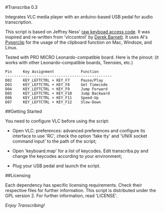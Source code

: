 #Transcriba 0.3

Integrates VLC media player with an arduino-based USB pedal for audio transcription.
 
This script is based on Jeffrey Ness' [raw keyboad access code](https://github.com/jness). 
It was inspired and re-written from 'vlccontrol' by [Derek Barnett](https://wiki.videolan.org/How_to_use_VLC_for_transcription_in_linux). 
It uses Al's [Pyperclip](https://pypi.python.org/pypi/pyperclip/1.5.1) for the usage of the clipboard function on Mac, Windoze, and Linux.
 
Tested with PRO MICRO Leonardo-compatible board. Here is the pinout:
(it works with other Leonardo-compatible boards, Teensies, etc.)

```
Pin     Key Assignment            Function
------------------------------------------------
D02     KEY_LEFTCTRL + KEY_F7     Pause/Play 
D03     KEY_LEFTCTRL + KEY_F8     Get Timecode
D04     KEY_LEFTCTRL + KEY_F9     Jump Forward 
D05     KEY_LEFTCTRL + KEY_F10    Jump Backward
D06     KEY_LEFTCTRL + KEY_F11    Speed-Up  
D07     KEY_LEFTCTRL + KEY_F12    Slow-Down
```

##Getting Started

You need to configure VLC before using the script:

* Open VLC: preferences: advanced preferences and configure its interface to use 'RC', check the option 'fake tty' and 'UNIX socket command
input' to the path of the script;
 
* Open 'keyboard.map' for a list of keycodes. Edit transcriba.py and change the keycodes according to your environment;

* Plug your USB pedal and launch the script.


##Licensing

Each dependency has specific licensing requirements. Check their respective files for further information.
This script is distributed under the GPL version 2. For further information, read 'LICENSE'.

*Enjoy Transcribing!*

